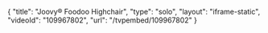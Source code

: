 {
    "title": "Joovy&reg; Foodoo Highchair",
    "type": "solo",
    "layout": "iframe-static",
    "videoId": "109967802",
    "url": "\/tvpembed\/109967802"
}